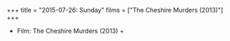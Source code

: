 +++
title = "2015-07-26: Sunday"
films = ["The Cheshire Murders (2013)"]
+++


* Film: The Cheshire Murders (2013) +
